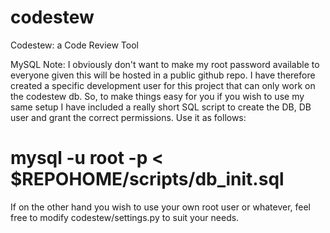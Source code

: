 codestew
========

Codestew: a Code Review Tool


MySQL Note: I obviously don't want to make my root password available to everyone given this will be hosted
in a public github repo. I have therefore created a specific development user for this project that can only
work on the codestew db. So, to make things easy for you if you wish to use my same setup I have included 
a really short SQL script to create the DB, DB user and grant the correct permissions. Use it as follows:

# mysql -u root -p < $REPOHOME/scripts/db_init.sql

If on the other hand you wish to use your own root user or whatever, feel free to modify codestew/settings.py 
to suit your needs.
